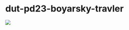 # dut-pd23-boyarsky-travler
![](https://github.com/Dje-Bos/dut-pd23-boyarsky-travler/tree/master/resources/content/Travler.png)